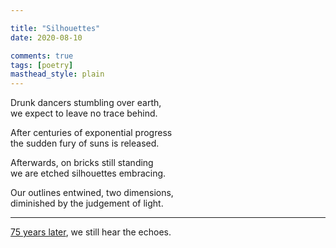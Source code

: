 ```yaml
---

title: "Silhouettes"
date: 2020-08-10

comments: true
tags: [poetry]
masthead_style: plain
---
```

Drunk dancers stumbling over earth,  
we expect to leave no trace behind.  

After centuries of exponential progress  
the sudden fury of suns is released.  

Afterwards, on bricks still standing  
we are etched silhouettes embracing.  

Our outlines entwined, two dimensions,  
diminished by the judgement of light.  

***
[75 years later](https://www.bbc.co.uk/news/in-pictures-53648572), we still hear the echoes.
